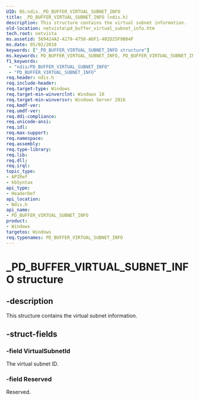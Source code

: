 ```yaml
---
UID: NS:ndis._PD_BUFFER_VIRTUAL_SUBNET_INFO
title: _PD_BUFFER_VIRTUAL_SUBNET_INFO (ndis.h)
description: This structure contains the virtual subnet information.
old-location: netvista\pd_buffer_virtual_subnet_info.htm
tech.root: netvista
ms.assetid: 569424A2-4279-4758-A6F1-402D25F9B04F
ms.date: 05/02/2018
keywords: ["_PD_BUFFER_VIRTUAL_SUBNET_INFO structure"]
ms.keywords: PD_BUFFER_VIRTUAL_SUBNET_INFO, PD_BUFFER_VIRTUAL_SUBNET_INFO structure [Network Drivers Starting with Windows Vista], PPD_BUFFER_VIRTUAL_SUBNET_INFO, PPD_BUFFER_VIRTUAL_SUBNET_INFO structure pointer [Network Drivers Starting with Windows Vista], _PD_BUFFER_VIRTUAL_SUBNET_INFO, ndis/PD_BUFFER_VIRTUAL_SUBNET_INFO, ndis/PPD_BUFFER_VIRTUAL_SUBNET_INFO, netvista.pd_buffer_virtual_subnet_info
f1_keywords:
 - "ndis/PD_BUFFER_VIRTUAL_SUBNET_INFO"
 - "PD_BUFFER_VIRTUAL_SUBNET_INFO"
req.header: ndis.h
req.include-header: 
req.target-type: Windows
req.target-min-winverclnt: Windows 10
req.target-min-winversvr: Windows Server 2016
req.kmdf-ver: 
req.umdf-ver: 
req.ddi-compliance: 
req.unicode-ansi: 
req.idl: 
req.max-support: 
req.namespace: 
req.assembly: 
req.type-library: 
req.lib: 
req.dll: 
req.irql: 
topic_type:
- APIRef
- kbSyntax
api_type:
- HeaderDef
api_location:
- Ndis.h
api_name:
- PD_BUFFER_VIRTUAL_SUBNET_INFO
product:
- Windows
targetos: Windows
req.typenames: PD_BUFFER_VIRTUAL_SUBNET_INFO
---
```


# _PD_BUFFER_VIRTUAL_SUBNET_INFO structure


## -description


This structure contains the virtual subnet information.


## -struct-fields




### -field VirtualSubnetId

The virtual subnet ID.


### -field Reserved

Reserved.

